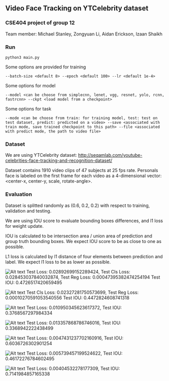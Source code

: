 ## Video Face Tracking on YTCelebrity dataset

### CSE404 project of group 12

Team member:
    Michael Stanley, Zongyuan Li, Aidan Erickson, Izaan Shaikh

### Run

    python3 main.py

Some options are provided for training

    --batch-size <default 8> --epoch <default 100> --lr <default 1e-4>

Some options for model

    --model <can be choose from simplecnn, lenet, vgg, resnet, yolo, rcnn, fastrcnn> --ckpt <load model from a checkpoint>

Some options for task

    --mode <can be choose from train: for training model, test: test on test dataset, predict: predicted on a video> --save <associated with train mode, save trained checkpoint to this path> --file <associated with predict mode, the path to video file>


### Dataset

We are using YTCelebrity dataset: http://seqamlab.com/youtube-celebrities-face-tracking-and-recognition-dataset/

Dataset contains 1910 video clips of 47 subjects at 25 fps rate. Personals face is labeled on the first frame for each video as a 4-dimensional vector: <center-x, center-y, scale, rotate-angle>.

### Evaluation

Dataset is splitted randomly as (0.6, 0.2, 0.2) with respect to training, validation and testing.

We are using IOU score to evaluate bounding boxes differences, and l1 loss for weight update.

IOU is calculated to be intersection area / union area of prediction and group truth bounding boxes. We expect IOU score to be as close to one as possible.

L1 loss is calculated by l1 distance of four elements between prediction and label. We expect l1 loss to be as lower as possible.

![Alt text](results/Fast-RCNN.png)
Test Loss: 0.02892699152289424, Test Cls Loss: 0.028453037840032874, Test Reg Loss: 0.00047395382474254194 Test IOU: 0.4726517420659495

![Alt text](results/RCNN.png)
Test Cls Loss: 0.02327281750573699, Test Reg Loss: 0.00010270591053540556 Test IOU: 0.4472824608741318

![Alt text](results/SimpleCNN.png)
Test Loss: 0.010950345623617372, Test IOU: 0.3768567297984334 

![Alt text](results/LeNet.png)
Test Loss: 0.013357868786746016, Test IOU: 0.3368942222438499

![Alt text](results/VGG.png)
Test Loss: 0.0047431237702160916, Test IOU: 0.6036726302901254

![Alt text](results/ResNet.png)
Test Loss: 0.005739457199524622, Test IOU: 0.46172276784602495 

![Alt text](results/Yolo.png)
Test Loss: 0.00404532278177309, Test IOU: 0.7141984857165338 

